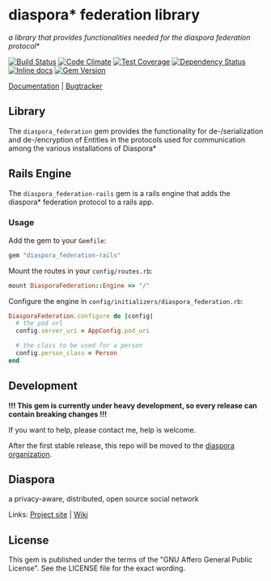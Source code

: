 # diaspora* federation library

**a library that provides functionalities needed for the diaspora* federation protocol**

[![Build Status](https://travis-ci.org/SuperTux88/diaspora_federation.svg?branch=master)](https://travis-ci.org/SuperTux88/diaspora_federation)
[![Code Climate](https://codeclimate.com/github/SuperTux88/diaspora_federation/badges/gpa.svg)](https://codeclimate.com/github/SuperTux88/diaspora_federation)
[![Test Coverage](https://codeclimate.com/github/SuperTux88/diaspora_federation/badges/coverage.svg)](https://codeclimate.com/github/SuperTux88/diaspora_federation/coverage)
[![Dependency Status](https://gemnasium.com/SuperTux88/diaspora_federation.svg)](https://gemnasium.com/SuperTux88/diaspora_federation)
[![Inline docs](https://inch-ci.org/github/SuperTux88/diaspora_federation.svg?branch=master)](https://inch-ci.org/github/SuperTux88/diaspora_federation)
[![Gem Version](https://badge.fury.io/rb/diaspora_federation.svg)](https://badge.fury.io/rb/diaspora_federation)

[Documentation](http://www.rubydoc.info/gems/diaspora_federation/) |
[Bugtracker](https://github.com/SuperTux88/diaspora_federation/issues)

## Library

The ```diaspora_federation``` gem provides the functionality for de-/serialization and de-/encryption of Entities
in the protocols used for communication among the various installations of Diaspora*

## Rails Engine

The ```diaspora_federation-rails``` gem is a rails engine that adds the diaspora* federation protocol to a rails app.

### Usage

Add the gem to your ```Gemfile```:

```ruby
gem "diaspora_federation-rails"
```

Mount the routes in your ```config/routes.rb```:

```ruby
mount DiasporaFederation::Engine => "/"
```

Configure the engine in ```config/initializers/diaspora_federation.rb```:

```ruby
DiasporaFederation.configure do |config|
  # the pod url
  config.server_uri = AppConfig.pod_uri

  # the class to be used for a person
  config.person_class = Person
end
```

## Development

**!!! This gem is currently under heavy development, so every release can contain breaking changes !!!**

If you want to help, please contact me, help is welcome.

After the first stable release, this repo will be moved to the [diaspora organization](https://github.com/diaspora/).

## Diaspora

a privacy-aware, distributed, open source social network

Links:
[Project site](https://diasporafoundation.org) |
[Wiki](https://wiki.diasporafoundation.org)

## License

This gem is published under the terms of the "GNU Affero General Public License". See the LICENSE file for the exact wording.
